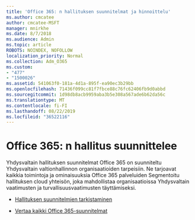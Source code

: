 ```yaml
---
title: 'Office 365: n hallituksen suunnitelmat ja hinnoittelu'
ms.author: cmcatee
author: cmcatee-MSFT
manager: mnirkhe
ms.date: 8/7/2018
ms.audience: Admin
ms.topic: article
ROBOTS: NOINDEX, NOFOLLOW
localization_priority: Normal
ms.collection: Adm_O365
ms.custom:
- "477"
- "1500026"
ms.assetid: 541063f0-181a-4d1a-895f-ea90ec3b29bb
ms.openlocfilehash: 71436f099cc81f7fbce88c76fc62406fb9d0abbd
ms.sourcegitcommit: 1d98db8acb9959aba3b5e308a567ade6b62da56c
ms.translationtype: MT
ms.contentlocale: fi-FI
ms.lasthandoff: 08/22/2019
ms.locfileid: "36522116"
---
```

# <a name="office-365-government-plans"></a>Office 365: n hallitus suunnittelee

Yhdysvaltain hallituksen suunnitelmat Office 365 on suunniteltu Yhdysvaltain valtionhallinnon organisaatioiden tarpeisiin. Ne tarjoavat kaikkia toimintoja ja ominaisuuksia Office 365 palveluiden Segmentoitu hallituksen cloud yhteisön, joka mahdollistaa organisaatioissa Yhdysvaltain vaatimusten ja turvallisuusvaatimusten täyttämiseksi.
  
- [Hallituksen suunnitelmien tarkistaminen](https://products.office.com/government/compare-office-365-government-plans)

- [Vertaa kaikki Office 365-suunnitelmat](https://products.office.com/business/compare-more-office-365-for-business-plans)
